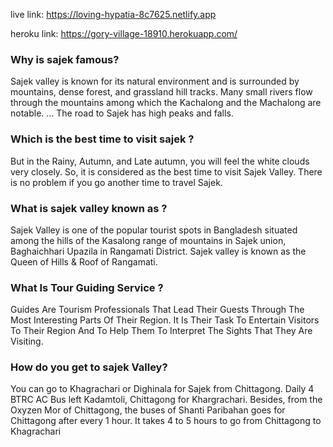 live link: https://loving-hypatia-8c7625.netlify.app

heroku link: https://gory-village-18910.herokuapp.com/




### Why is sajek famous?
Sajek valley is known for its natural environment and is surrounded by mountains, dense forest, and grassland hill tracks. Many small rivers flow through the mountains among which the Kachalong and the Machalong are notable. ... The road to Sajek has high peaks and falls.


### Which is the best time to visit sajek ?

But in the Rainy, Autumn, and Late autumn, you will feel the white clouds very closely. So, it is considered as the best time to visit Sajek Valley. There is no problem if you go another time to travel Sajek.


### What is sajek valley known as ?
Sajek Valley is one of the popular tourist spots in Bangladesh situated among the hills of the Kasalong range of mountains in Sajek union, Baghaichhari Upazila in Rangamati District. Sajek valley is known as the Queen of Hills & Roof of Rangamati.

### What Is Tour Guiding Service ?
Guides Are Tourism Professionals That Lead Their Guests Through The Most Interesting Parts Of Their Region. It Is Their Task To Entertain Visitors To Their Region And To Help Them To Interpret The Sights That They Are Visiting.

### How do you get to sajek Valley?
You can go to Khagrachari or Dighinala for Sajek from Chittagong. Daily 4 BTRC AC Bus left Kadamtoli, Chittagong for Khargrachari. Besides, from the Oxyzen Mor of Chittagong, the buses of Shanti Paribahan goes for Chittagong after every 1 hour. It takes 4 to 5 hours to go from Chittagong to Khagrachari




